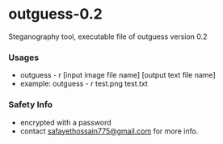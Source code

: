 # outguess-0.2
Steganography tool, executable file of outguess version 0.2 

### Usages

- outguess - r [input image file name] [output text file name]
- example: outguess - r test.png test.txt

### Safety Info

- encrypted with a password
- contact [safayethossain775@gmail.com](mailto:safayethossain775@gmail.com) for more info.

